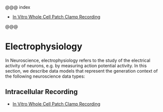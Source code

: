 @@@ index

* [In Vitro Whole Cell Patch Clamp Recording](./wholecellpatchclamp-recording.md)

@@@

# Electrophysiology

In Neuroscience, electrophysiology refers to the study of the electrical activity of neurons, e.g. by measuring action potential activity.
In this section, we describe data models that represent the generation context of the following neuroscience data types:

## Intracellular Recording

* [In Vitro Whole Cell Patch Clamp Recording](./wholecellpatchclamp-recording.html)

